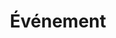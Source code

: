 ---
title: Événement
seo_options:
  description: Landing page for all portfolio items
  featured_image:
  og_type: 
  canonical_link:
url: /events/
hero_blocks:
  - _bookshop_name: sections/hero
    heading: Nos Événements.
    subheading: We Ensure Quality Design.
    image: /images/header/portfolio-folding-img.jpg
content_blocks:
  - _bookshop_name: generic/heading
    heading: Nos Événements
---